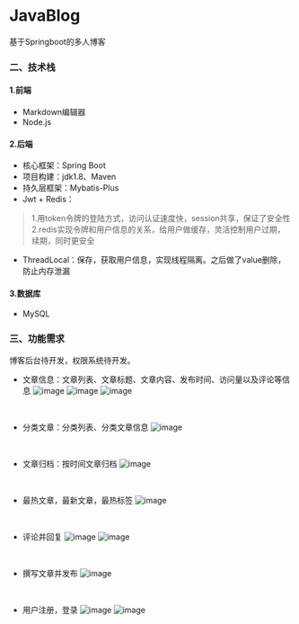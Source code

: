 # JavaBlog
基于Springboot的多人博客


### 二、技术栈
#### 1.前端
- Markdown编辑器
- Node.js

#### 2.后端
- 核心框架：Spring Boot
- 项目构建：jdk1.8、Maven 
- 持久层框架：Mybatis-Plus
- Jwt + Redis：
>1.用token令牌的登陆方式，访问认证速度快，session共享，保证了安全性
>2.redis实现令牌和用户信息的关系，给用户做缓存，灵活控制用户过期，续期，同时更安全
- ThreadLocal：保存，获取用户信息，实现线程隔离。之后做了value删除，防止内存泄漏

#### 3.数据库
- MySQL 

### 三、功能需求
博客后台待开发，权限系统待开发。
<br>

- 文章信息：文章列表、文章标题、文章内容、发布时间、访问量以及评论等信息
![image](https://github.com/njuptzx/JavaBlog/blob/main/picture/%E4%B8%BB%E9%A1%B5.PNG?raw=true)
![image](https://github.com/njuptzx/JavaBlog/blob/main/picture/%E6%96%87%E7%AB%A0%E8%AF%A6%E6%83%85.PNG?raw=true)
![image](https://github.com/njuptzx/JavaBlog/blob/main/picture/%E6%96%87%E7%AB%A0%E8%AF%A6%E6%83%852.PNG?raw=true)
<br>

- 分类文章：分类列表、分类文章信息
![image](https://github.com/njuptzx/JavaBlog/blob/main/picture/%E6%96%87%E7%AB%A0%E5%88%86%E7%B1%BB.PNG?raw=true)
<br>

- 文章归档：按时间文章归档
![image](https://github.com/njuptzx/JavaBlog/blob/main/picture/%E6%96%87%E7%AB%A0%E5%BD%92%E6%A1%A3.PNG?raw=true)
<br>

- 最热文章，最新文章，最热标签
![image](https://github.com/njuptzx/JavaBlog/blob/main/picture/%E4%B8%BB%E9%A1%B5.PNG?raw=true)
<br>

- 评论并回复
![image](https://github.com/njuptzx/JavaBlog/blob/main/picture/%E8%AF%84%E8%AE%BA1.PNG?raw=true)
![image](https://github.com/njuptzx/JavaBlog/blob/main/picture/%E8%AF%84%E8%AE%BA2.PNG?raw=true)
<br>

- 撰写文章并发布
![image](https://github.com/njuptzx/JavaBlog/blob/main/picture/%E5%86%99%E6%96%87%E7%AB%A0.PNG?raw=true)
<br>

- 用户注册，登录
![image](https://github.com/njuptzx/JavaBlog/blob/main/picture/%E6%B3%A8%E5%86%8C.PNG?raw=true)
![image](https://github.com/njuptzx/JavaBlog/blob/main/picture/%E7%99%BB%E5%BD%95.PNG?raw=true)
